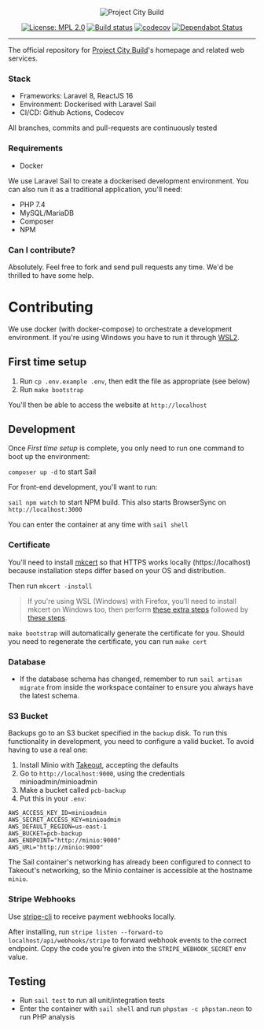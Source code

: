 <p align="center">
    <img src="https://projectcitybuild.com/assets/images/logo.png" alt="Project City Build"/>
</p>

<p align="center">
    <a href="https://opensource.org/licenses/MPL-2.0"><img src="https://img.shields.io/badge/License-MPL%202.0-brightgreen.svg" alt="License: MPL 2.0"></a>
    <a href="https://github.com/projectcitybuild/web/actions?query=workflow%3A%22PHP+Test%22"><img src="https://github.com/projectcitybuild/web/workflows/PHP%20Test/badge.svg?branch=dev" alt="Build status"></a>
    <a href="https://codecov.io/gh/projectcitybuild/web/"><img src="https://codecov.io/gh/projectcitybuild/web/branch/master/graph/badge.svg" alt="codecov"></a>
    <a href="https://dependabot.com"><img src="https://api.dependabot.com/badges/status?host=github&repo=projectcitybuild/web" alt="Dependabot Status"></a>
</p>

---

The official repository for [Project City Build](https://projectcitybuild.com)'s homepage and related web services.

### Stack
* Frameworks: Laravel 8, ReactJS 16
* Environment: Dockerised with Laravel Sail
* CI/CD: Github Actions, Codecov

All branches, commits and pull-requests are continuously tested

### Requirements
* Docker

We use Laravel Sail to create a dockerised development environment. You can also run it as a traditional application, you'll need:

* PHP 7.4
* MySQL/MariaDB
* Composer
* NPM

### Can I contribute?
Absolutely. Feel free to fork and send pull requests any time. We'd be thrilled to have some help.

# Contributing

We use docker (with docker-compose) to orchestrate a development environment.
If you're using Windows you have to run it through [WSL2](https://docs.microsoft.com/en-us/windows/wsl/install-win10).

## First time setup

1. Run `cp .env.example .env`, then edit the file as appropriate (see below)
2. Run `make bootstrap`

You'll then be able to access the website at `http://localhost`

## Development
Once *First time setup* is complete, you only need to run one command to boot up the environment:

`composer up -d` to start Sail

For front-end development, you'll want to run:

`sail npm watch` to start NPM build. This also starts BrowserSync on `http://localhost:3000`

You can enter the container at any time with `sail shell`

### Certificate
You'll need to install [mkcert](https://github.com/FiloSottile/mkcert) so that HTTPS works locally (https://localhost) because installation steps differ based on your OS and distribution.

Then run `mkcert -install`

> If you're using WSL (Windows) with Firefox, you'll need to install mkcert on Windows too, then perform [these extra steps](https://ddev.readthedocs.io/en/stable/#windows-and-firefox-mkcert-install-additional-instructions)
> followed by [these steps](https://github.com/microsoft/WSL/issues/3161#issuecomment-451863149).

`make bootstrap` will automatically generate the certificate for you. 
Should you need to regenerate the certificate, you can run `make cert`

### Database
* If the database schema has changed, remember to run `sail artisan migrate` from inside the workspace container to ensure you always have the latest schema.

### S3 Bucket
Backups go to an S3 bucket specified in the `backup` disk. To run this functionality in development, you need to configure a valid bucket. To avoid having to use a real one:

1. Install Minio with [Takeout](https://github.com/tighten/takeout), accepting the defaults
2. Go to `http://localhost:9000`, using the credentials minioadmin/minioadmin
3. Make a bucket called `pcb-backup`
4. Put this in your `.env`:

```dotenv
AWS_ACCESS_KEY_ID=minioadmin
AWS_SECRET_ACCESS_KEY=minioadmin
AWS_DEFAULT_REGION=us-east-1
AWS_BUCKET=pcb-backup
AWS_ENDPOINT="http://minio:9000"
AWS_URL="http://minio:9000"
```

The Sail container's networking has already been configured to connect to Takeout's networking, so the Minio container is accessible at the hostname `minio`.

### Stripe Webhooks
Use [stripe-cli](https://stripe.com/docs/stripe-cli) to receive payment webhooks locally.

After installing, run `stripe listen --forward-to localhost/api/webhooks/stripe` to forward webhook events to the correct endpoint. Copy the code you're given into the `STRIPE_WEBHOOK_SECRET` env value.

## Testing
* Run `sail test` to run all unit/integration tests
* Enter the container with `sail shell` and run `phpstan -c phpstan.neon` to run PHP analysis
